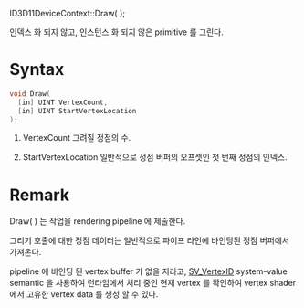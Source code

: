 ID3D11DeviceContext::Draw( );

인덱스 화 되지 않고, 인스턴스 화 되지 않은 primitive 를 그린다.

# Syntax

```c++
void Draw(
  [in] UINT VertexCount,
  [in] UINT StartVertexLocation
);
```

1. VertexCount
	그려질 정점의 수.

2. StartVertexLocation
	일반적으로 정점 버퍼의 오프셋인 첫 번째 정점의 인덱스.


# Remark

Draw( ) 는 작업을 rendering pipeline 에 제출한다.

그리기 호출에 대한 정점 데이터는 일반적으로 파이프 라인에 바인딩된 정점 버퍼에서 가져온다.

pipeline 에 바인딩 된 vertex buffer 가 없을 지라고, [SV_VertexID](https://learn.microsoft.com/en-us/windows/desktop/direct3dhlsl/dx-graphics-hlsl-semantics) system-value semantic 을  사용하여 런타임에서 처리 중인 현재 vertex 를 확인하여 vertex shader 에서 고유한 vertex data 를 생성 할 수 있다.
